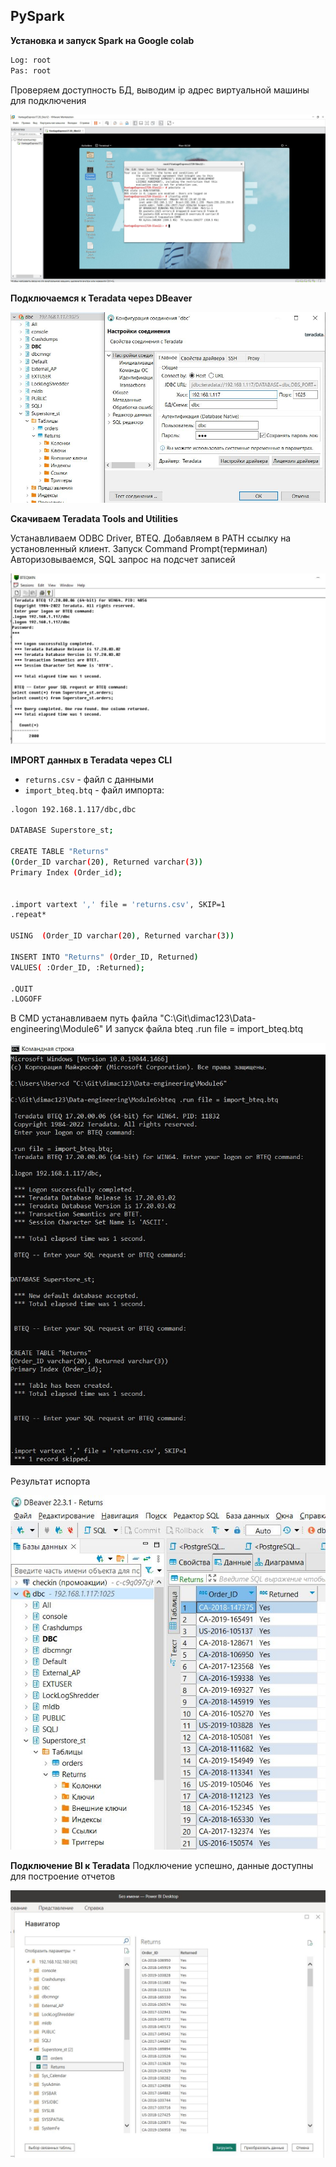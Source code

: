 ## PySpark

**Установка и запуск Spark на Google colab**
```sh
Log: root
Pas: root
```
Проверяем доступность БД, выводим ip адрес виртуальной машины для подключения

![Иллюстрация к проекту](https://github.com/dimac123/dimac123/blob/main/Data-engineering/Module6/6-1.JPG)


**Подключаемся к Teradata через DBeaver**

![Иллюстрация к проекту](https://github.com/dimac123/dimac123/blob/main/Data-engineering/Module6/6-2.JPG)


**Скачиваем Teradata Tools and Utilities**

Устанавливаем ODBC Driver, BTEQ. Добавляем в PATH ссылку на установленный клиент. Запуск Command Prompt(терминал)
Авторизовываемся, SQL запрос на подсчет записей

![Иллюстрация к проекту](https://github.com/dimac123/dimac123/blob/main/Data-engineering/Module6/6-3.JPG)


**IMPORT данных в Teradata через CLI**

- `returns.csv` - файл с данными
- `import_bteq.btq` - файл импорта:

```sh
.logon 192.168.1.117/dbc,dbc

DATABASE Superstore_st;

CREATE TABLE "Returns"
(Order_ID varchar(20), Returned varchar(3))
Primary Index (Order_id);


.import vartext ',' file = 'returns.csv', SKIP=1
.repeat*

USING  (Order_ID varchar(20), Returned varchar(3))

INSERT INTO "Returns" (Order_ID, Returned)
VALUES( :Order_ID, :Returned);
     
.QUIT
.LOGOFF
```

В CMD устанавливаем путь файла
"C:\Git\dimac123\Data-engineering\Module6"
И запуск файла
bteq .run file = import_bteq.btq

![Иллюстрация к проекту](https://github.com/dimac123/dimac123/blob/main/Data-engineering/Module6/6-7.JPG)

Результат испорта

![Иллюстрация к проекту](https://github.com/dimac123/dimac123/blob/main/Data-engineering/Module6/6-5.JPG)

**Подключение BI к Teradata**
Подключение успешно, данные доступны для построение отчетов

![Иллюстрация к проекту](https://github.com/dimac123/dimac123/blob/main/Data-engineering/Module6/6-4.JPG)
